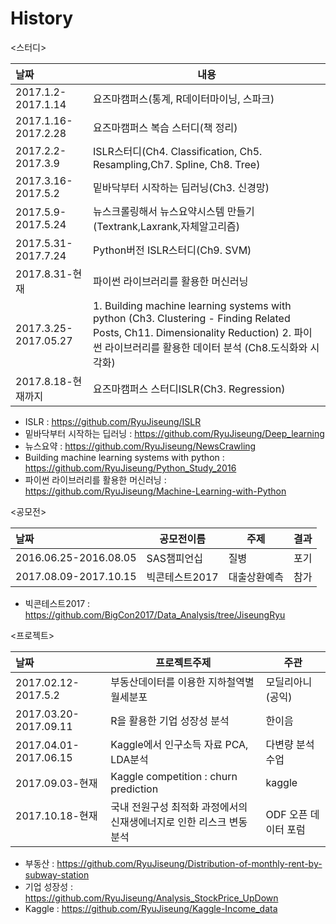 # History


<스터디>

| 날짜                   | 내용                                       |
| :------------------- | ---------------------------------------- |
| 2017.1.2-2017.1.14   | 요즈마캠퍼스(통계, R데이터마이닝, 스파크)                 |
| 2017.1.16-2017.2.28  | 요즈마캠퍼스 복습 스터디(책 정리)                      |
| 2017.2.2-2017.3.9    | ISLR스터디(Ch4. Classification, Ch5. Resampling,Ch7. Spline, Ch8. Tree) |
| 2017.3.16-2017.5.2   | 밑바닥부터 시작하는 딥러닝(Ch3. 신경망)                 |
| 2017.5.9-2017.5.24   | 뉴스크롤링해서 뉴스요약시스템 만들기(Textrank,Laxrank,자체알고리즘) |
| 2017.5.31-2017.7.24  | Python버전 ISLR스터디(Ch9. SVM)               |
| 2017.8.31-현재         | 파이썬 라이브러리를 활용한 머신러닝                      |
| 2017.3.25-2017.05.27 | 1. Building machine learning systems with python (Ch3. Clustering - Finding Related Posts, Ch11. Dimensionality Reduction)  2. 파이썬 라이브러리를 활용한 데이터 분석 (Ch8.도식화와 시각화) |
| 2017.8.18-현재까지       | 요즈마캠퍼스 스터디ISLR(Ch3. Regression)          |

- ISLR : https://github.com/RyuJiseung/ISLR
- 밑바닥부터 시작하는 딥러닝 : https://github.com/RyuJiseung/Deep_learning
- 뉴스요약 : https://github.com/RyuJiseung/NewsCrawling
- Building machine learning systems with python : https://github.com/RyuJiseung/Python_Study_2016
- 파이썬 라이브러리를 활용한 머신러닝 : https://github.com/RyuJiseung/Machine-Learning-with-Python

<공모전>

| 날짜                    | 공모전이름     | 주제     | 결과   |
| :-------------------- | --------- | ------ | ---- |
| 2016.06.25-2016.08.05 | SAS챔피언십   | 질병     | 포기   |
| 2017.08.09-2017.10.15 | 빅콘테스트2017 | 대출상환예측 | 참가  |

- 빅콘테스트2017 : https://github.com/BigCon2017/Data_Analysis/tree/JiseungRyu

<프로젝트>

| 날짜                    | 프로젝트주제                      | 주관        |
| :-------------------- | --------------------------- | --------- |
| 2017.02.12-2017.5.2   | 부동산데이터를 이용한 지하철역별 월세분포      | 모딜리아니(공익) |
| 2017.03.20-2017.09.11 | R을 활용한 기업 성장성 분석            | 한이음       |
| 2017.04.01-2017.06.15 | Kaggle에서 인구소득 자료 PCA, LDA분석 | 다변량 분석 수업 |
| 2017.09.03-현재        | Kaggle competition : churn prediction | kaggle |
| 2017.10.18-현재        | 국내 전원구성 최적화 과정에서의 신재생에너지로 인한 리스크 변동분석 | ODF 오픈 데이터 포럼 |

- 부동산 : https://github.com/RyuJiseung/Distribution-of-monthly-rent-by-subway-station
- 기업 성장성 : https://github.com/RyuJiseung/Analysis_StockPrice_UpDown
- Kaggle : https://github.com/RyuJiseung/Kaggle-Income_data
